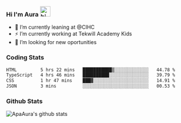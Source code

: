 ### Hi I'm Aura <img src="https://user-images.githubusercontent.com/1303154/88677602-1635ba80-d120-11ea-84d8-d263ba5fc3c0.gif" width="28px" alt="hi">

- 🔭 I’m currently leaning at @CIHC
- ⚡ I’m currently working at Tekwill Academy Kids
- 🤔 I’m looking for new oportunities


### Coding Stats

<!--START_SECTION:waka-->

```txt
HTML         5 hrs 22 mins   ███████████▒░░░░░░░░░░░░░   44.78 %
TypeScript   4 hrs 46 mins   ██████████░░░░░░░░░░░░░░░   39.79 %
CSS          1 hr 47 mins    ███▓░░░░░░░░░░░░░░░░░░░░░   14.91 %
JSON         3 mins          ░░░░░░░░░░░░░░░░░░░░░░░░░   00.53 %
```

<!--END_SECTION:waka-->

### Github Stats

![ApaAura's github stats](https://github-readme-stats.vercel.app/api?username=ApaAura&count_private=true&theme=tokyonight&hide=contribs,prs)
